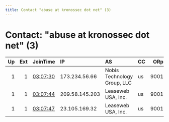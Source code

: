 ```yaml
---
title: Contact "abuse at kronossec dot net" (3)
---
```


# Contact: "abuse at kronossec dot net" (3)

|   Up |   Ext | JoinTime                                                                                            | IP             | AS                          | CC   |   ORp |   Dirp | OS    | Version   | Nickname           |   eFamMembers |
|-----:|------:|:----------------------------------------------------------------------------------------------------|:---------------|:----------------------------|:-----|------:|-------:|:------|:----------|:-------------------|--------------:|
|    1 |     1 | [03:07:30](https://metrics.torproject.org/rs.html#details/0617FC627235FC948321B0B185E927D97788CC5F) | 173.234.56.66  | Nobis Technology Group, LLC | us   |  9001 |     80 | Linux | 0.4.2.6   | 3e8ed9c99f87c7d396 |             1 |
|    1 |     1 | [03:07:44](https://metrics.torproject.org/rs.html#details/33DB00C233B9E6145F2190E08BC60C3B6A2220E0) | 209.58.145.203 | Leaseweb USA, Inc.          | us   |  9001 |     80 | Linux | 0.4.2.6   | d8a6cfebc07c41a29b |             1 |
|    1 |     1 | [03:07:47](https://metrics.torproject.org/rs.html#details/FEBCFEF6747FAFC82B9295E76F304A7F3A4B0FC4) | 23.105.169.32  | Leaseweb USA, Inc.          | us   |  9001 |     80 | Linux | 0.4.2.6   | 317f40b81d7ef72b67 |             1 |
